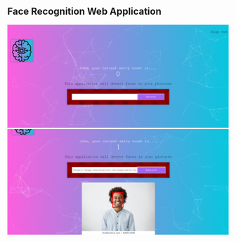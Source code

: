 
## Face Recognition Web Application

![Screenshot](https://github.com/Lakshya3190/React-webapp-faceRecognition/blob/master/Screenshot%20(48).png)
![Screenshot](https://github.com/Lakshya3190/React-webapp-faceRecognition/blob/master/Screenshot%20(49).png)
